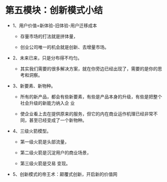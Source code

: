 # 第五模块：创新模式小结

- 1、用户价值=新体验-旧体验-用户迁移成本

  - 存量市场的打法就是拼体量，

  - 创业公司唯一的机会就是创新、去增量市场。

- 2、未来已来，只是分布得不均匀。

  - 其实我们需要的很多解决方案，就在你旁边已经出现了，需要的是你的思考和洞察。

- 3、新要素、新物种。

  - 所有的新产品，都会有些新要素，有些是产品本身的升级，有些是把整个社会升级的新能力纳入企 业

  - 使企业看上去在提供原来的服务，但它的内在商业运作机理已经非常不同，甚至已经变成了一个新物种。

- 4、三级火箭模型。

  - 第一级火箭是头部流量，

  - 第二级火箭是沉淀用户的商业场景，

  - 第三级火箭是交易 变现。

- 5、创新模式的帝王术：颠覆式创新，开启新的价值网
